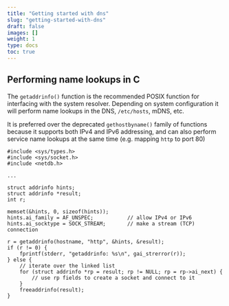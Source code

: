 ```yaml
---
title: "Getting started with dns"
slug: "getting-started-with-dns"
draft: false
images: []
weight: 1
type: docs
toc: true
---
```


## Performing name lookups in C
The `getaddrinfo()` function is the recommended POSIX function for interfacing with the system resolver.  Depending on system configuration it will perform name lookups in the DNS, `/etc/hosts`, mDNS, etc.

It is preferred over the deprecated `gethostbyname()` family of functions because it supports both IPv4 and IPv6 addressing, and can also perform service name lookups at the same time (e.g. mapping `http` to port 80)

    #include <sys/types.h>
    #include <sys/socket.h>
    #include <netdb.h>

    ...

    struct addrinfo hints;
    struct addrinfo *result;
    int r;

    memset(&hints, 0, sizeof(hints));
    hints.ai_family = AF_UNSPEC;           // allow IPv4 or IPv6
    hints.ai_socktype = SOCK_STREAM;       // make a stream (TCP) connection

    r = getaddrinfo(hostname, "http", &hints, &result);
    if (r != 0) {
        fprintf(stderr, "getaddrinfo: %s\n", gai_strerror(r));
    } else {
        // iterate over the linked list
        for (struct addrinfo *rp = result; rp != NULL; rp = rp->ai_next) {
            // use rp fields to create a socket and connect to it 
        }
        freeaddrinfo(result);
    }


